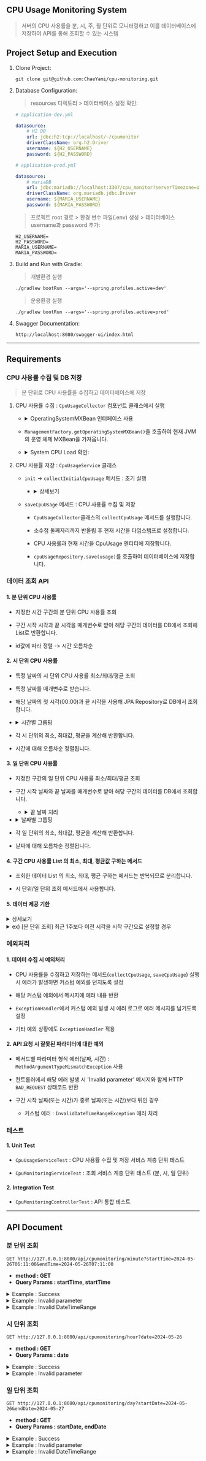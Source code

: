 ## CPU Usage Monitoring System
> 서버의 CPU 사용률을 분, 시, 주, 월 단위로 모니터링하고 이를 데이터베이스에 저장하여 API를 통해 조회할 수 있는 시스템

## Project Setup and Execution

1. Clone Project:
    ```shell
    git clone git@github.com:ChaeYami/cpu-monitoring.git
    ```

2. Database Configuration:

    > resources 디렉토리 > 데이터베이스 설정 확인:
      
    ``` yml
    # application-dev.yml

    datasource:
        # H2 DB
        url: jdbc:h2:tcp://localhost/~/cpumonitor
        driverClassName: org.h2.Driver
        username: ${H2_USERNAME}
        password: ${H2_PASSWORD}
    ```
    ``` yml
    # application-prod.yml
    
    datasource:
        # mariaDB
        url: jdbc:mariadb://localhost:3307/cpu_monitor?serverTimezone=UTC&characterEncoding=UTF-8
        driverClassName: org.mariadb.jdbc.Driver
        username: ${MARIA_USERNAME}
        password: ${MARIA_PASSWORD}

    ```
    > 프로젝트 root 경로 > 환경 변수 파일(.env) 생성 > 데이터베이스 username과 password 추가:
    ```env
    H2_USERNAME=
    H2_PASSWORD=
    MARIA_USERNAME=
    MARIA_PASSWORD=
    ```

3. Build and Run with Gradle:
    > 개발환경 실행 
    ```shell
    ./gradlew bootRun --args='--spring.profiles.active=dev'
    ```
    > 운용환경 실행
    ```shell
    ./gradlew bootRun --args='--spring.profiles.active=prod'
    ```  

4. Swagger Documentation:
    ```url
    http://localhost:8080/swagger-ui/index.html
    ```

-----

    

## Requirements

### CPU 사용률 수집 및 DB 저장
> 분 단위로 CPU 사용률을 수집하고 데이터베이스에 저장

1. CPU 사용률 수집 : `CpuUsageCollector` 컴포넌트 클래스에서 실행
    - <details>
      <summary>OperatingSystemMXBean 인터페이스 사용</summary>
      <div markdown = '1'></div>
        
      > - `OperatingSystemMXBean`을 서비스 클래스에 주입해서 사용하기 위해 Config에 빈으로 등록
      >     
      > - 그러나 Spring이 `peratingSystemMXBean`을 MBean으로 등록하려고 하여 문제 발생
      >     
      > - 이는 Java 내부 클래스이기 때문에 이미 Java 내부에서 MBean으로 정의되어 있음
      >      
      > - 따라서 별도 컴포넌트 클래스(`CpuUsageCollector`)로 분리하여 이를 Spring 빈으로 등록해 사용   
      
      </details>

    - `ManagementFactory.getOperatingSystemMXBean()`을 호출하여 현재 JVM의 운영 체제 MXBean을 가져옵니다.
    - <details>
      <summary>System CPU Load 확인:</summary>
      <div markdown = '1'></div>
      
      - `getSystemCpuLoad` 메서드 사용 -> 0.0에서 1.0 사이의 값을 반환하므로 * 100 -> 퍼센트 단위로 변환
      </details>      
   
2. CPU 사용률 저장 : `CpuUsageService` 클래스
    - `init` -> `collectInitialCpuUsage` 메서드 : 초기 실행
        - <details>
          <summary> 상세보기 </summary>
          <div markdown = '1'></div>
          
          > - `getSystemCpuLoad` 는 최근 CPU 사용률을 반환
          > 
          > - `OperatingSystemMXBean`이 처음 호출될 때 정확한 CPU 사용률을 제공하지 않아 첫 데이터가 '0%'로 저장되는 경우 발생
          > 
          > - 따라서 서비스 최초 실행 후 DB 저장 전 1초 간격으로 사용률을 5회 수집
          > 
          > - 그 후 실행 당시 사용률 저장 -> 이후 `saveCpuUsage`메서드로 스케쥴러에 따라 수집-저장 실행
          </details>

    - `saveCpuUsage` 메서드 : CPU 사용률 수집 및 저장
        - `CpuUsageCollector`클래스의 `collectCpuUsage` 메서드를 실행합니다.
             
        - 소수점 둘째자리까지 반올림 후 현재 시간을 타임스탬프로 설정합니다.
             
        - CPU 사용률과 현재 시간을 CpuUsage 엔티티에 저장합니다.
             
        - `cpuUsageRepository.save(usage)`를 호출하여 데이터베이스에 저장합니다.
             
    
  
### 데이터 조회 API
#### 1. 분 단위 CPU 사용률
   - 지정한 시간 구간의 분 단위 CPU 사용률 조회
     
   - 구간 시작 시각과 끝 시각을 매개변수로 받아 해당 구간의 데이터를 DB에서 조회해 List로 반환합니다.

   - id값에 따라 정렬 -> 시간 오름차순

#### 2. 시 단위 CPU 사용률
   - 특정 날짜의 시 단위 CPU 사용률 최소/최대/평균 조회
   - 특정 날짜를 매개변수로 받습니다.
   - 해당 날짜의 첫 시각(00:00)과 끝 시각을 사용해 JPA Repository로 DB에서 조회합니다.
   -  <details>
      <summary> 시간별 그룹핑</summary>
      <div markdown = '1'></div>
     
      - 타임스탬프의 `getHour`을 사용해 각 데이터의 시간 정보를 추출하고, `stream`의 `collector`로 시간별 그룹핑합니다.
      </details>
   
   - 각 시 단위의 최소, 최대값, 평균을 계산해 반환합니다.
   - 시간에 대해 오름차순 정렬됩니다.

#### 3. 일 단위 CPU 사용률
   - 지정한 구간의 일 단위 CPU 사용률 최소/최대/평균 조회   
   - 구간 시작 날짜와 끝 날짜를 매개변수로 받아 해당 구간의 데이터를 DB에서 조회합니다.
      - <details>
        <summary>끝 날짜 처리</summary>
        <div markdown = '1'></div>

     
        - **끝 날짜의 데이터도 포함해 조회**해야 하므로 입력받은 끝 구간보다 + 하루 - 1나노초 처리 후 조회합니다.
          
        - `endDate.plusDays(1).atStartOfDay().minusNanos(1)` 처리 후 JPA Repository로 DB에서 조회
        </details>
    
   -  <details>
      <summary> 날짜별 그룹핑</summary>
      <div markdown = '1'></div>
      
      - 타임스탬프의 `toLocalDate`를 사용해 조회한 데이터의 날짜 정보를 추출하고, `collector`로 날짜별 그룹핑합니다.
      </details>
   
   - 각 일 단위의 최소, 최대값, 평균을 계산해 반환합니다.
   - 날짜에 대해 오름차순 정렬됩니다.

#### 4. 구간 CPU 사용률 List 의 최소, 최대, 평균값 구하는 메서드 
   - 조회한 데이터 List 의 최소, 최대, 평균 구하는 메서드는 반복되므로 분리합니다.
     
   - 시 단위/일 단위 조회 메서드에서 사용합니다.   

#### 5. 데이터 제공 기한
<details>
<summary> 상세보기 </summary>
<div markdown = '1'></div>

    - 조회하려는 시간,날짜의 구간 또는 날짜가 제공 기한을 초과할 경우, 자동으로 제공 기한까지 조정 및 조회

    - 분 단위 API : 최근 1주 데이터 제공, 일주일 전 날짜의 00시부터
    - 시 단위 API : 최근 3달 데이터 제공
    - 일 단위 API : 최근 1년 데이터 제공
</details>

<details>
<summary>ex) [분 단위 조회] 최근 1주보다 이전 시각을 시작 구간으로 설정할 경우</summary>
<div markdown = '1'></div>
  
- Query Params :
    - startTime : **2023-05-26**T05:00:00,
    - endTime : 2024-05-27T18:00:00
  
- Request
  
  ```url
  http://127.0.0.1:8080/api/cpumonitoring/minute?startTime=2023-05-26T05:00:00&endTime=2024-05-27T18:00:00
  ```
- Response
  
  ```jsonc
    {
        "cpuUsage": [
            {
                "id": 1,
                "usage": "4.67%",
                "timestamp": "2024-05-26T06:11:16"
            },
            {
                "id": 2,
                "usage": "9.41%",
                "timestamp": "2024-05-26T06:12:00"
            },
            // .. 생략 ..
            {
                "id": 58,
                "usage": "13.16%",
                "timestamp": "2024-05-27T16:33:00"
            }
        ],
        "startTime": "2024-05-20T00:00:00", // 자동으로 오늘로부터 일주일 전으로 시작 구간 설정
        "endTime": "2024-05-27T18:00:00"
    }
  ```
</details>
    

### 예외처리 
#### 1. 데이터 수집 시 예외처리
- CPU 사용률을 수집하고 저장하는 메서드(`collectCpuUsage`, `saveCpuUsage`) 실행 시 에러가 발생하면 커스텀 예외를 던지도록 설정
  
- 해당 커스텀 예외에서 메시지에 에러 내용 반환
  
- `ExceptionHandler`에서 커스텀 예외 발생 시 에러 로그로 에러 메시지를 남기도록 설정

- 기타 예외 상황에도 `ExceptionHandler` 적용

#### 2. API 요청 시 잘못된 파라미터에 대한 예외

- 메서드별 파라미터 형식 에러(날짜, 시간) : `MethodArgumentTypeMismatchException` 사용

- 컨트롤러에서 해당 에러 발생 시 'Invalid parameter' 메시지와 함께 HTTP `BAD_REQUEST` 상태코드 반환

- 구간 시작 날짜(또는 시간)가 종료 날짜(또는 시간)보다 뒤인 경우
  
   - 커스텀 에러 : `InvalidDateTimeRangeException` 에러 처리


### 테스트
#### 1. Unit Test
- `CpuUsageServiceTest` : CPU 사용률 수집 및 저장 서비스 계층 단위 테스트
  
- `CpuMonitoringServiceTest` : 조회 서비스 계층 단위 테스트 (분, 시, 일 단위)

#### 2. Integration Test
- `CpuMonitoringControllerTest` : API 통합 테스트

-----

## API Document

### 분 단위 조회

```url
GET http://127.0.0.1:8080/api/cpumonitoring/minute?startTime=2024-05-26T06:11:00&endTime=2024-05-26T07:11:00
```
- **method : GET**
- **Query Params : startTime, startTime**
<details>
<summary>Example : Success</summary>
<div markdown = '1'></div>

- Request
  
  ```url
  http://127.0.0.1:8080/api/cpumonitoring/minute?startTime=2024-05-26T06:11:00&endTime=2024-05-26T07:11:00
  ```
- Response

  > Status Code : 200 OK
  ```json
     {
        "cpuUsage": [
            {
                "id": 1,
                "usage": "4.67%",
                "timestamp": "2024-05-26T06:11:16"
            },
            {
                "id": 2,
                "usage": "9.41%",
                "timestamp": "2024-05-26T06:12:00"
            },
            {
                "id": 3,
                "usage": "3.31%",
                "timestamp": "2024-05-26T06:13:00"
            },
            {
                "id": 4,
                "usage": "8.56%",
                "timestamp": "2024-05-26T06:14:00"
            },
            {
                "id": 5,
                "usage": "8.58%",
                "timestamp": "2024-05-26T06:15:00"
            },
            {
                "id": 6,
                "usage": "5.78%",
                "timestamp": "2024-05-26T06:19:25"
            },
            {
                "id": 7,
                "usage": "21.40%",
                "timestamp": "2024-05-26T06:20:00"
            },
            {
                "id": 8,
                "usage": "14.03%",
                "timestamp": "2024-05-26T06:21:00"
            },
            {
                "id": 9,
                "usage": "9.83%",
                "timestamp": "2024-05-26T06:22:00"
            },
        ],
        "startTime": "2024-05-26T05:00:00",
        "endTime": "2024-05-27T18:00:00"
    }
  ```
</details>

<details>
<summary>Example : Invalid parameter</summary>
<div markdown = '1'></div>

- Request
  
    > startTime : 2024-05-27 -> DateTime 파라미터에 Date 넣어 요청 
  ```url
  http://127.0.0.1:8080/api/cpumonitoring/minute?startTime=2024-05-27&endTime=2024-05-27T23:50:00
  ```
- Response

  > Status Code : 400 Bad Request
  ```
  Invalid parameter: startTime
  ```
</details>

<details>
<summary>Example : Invalid DateTimeRange</summary>
<div markdown = '1'></div>

- Request
  
    > startTime : 2024-05-28T01:30:00   
    > endTime : 2024-05-28T01:00:00   
    > -> 시작 시간이 종료 시간보다 뒤인 경우   
  ```url
  http://127.0.0.1:8080/api/cpumonitoring/minute?startTime=2024-05-28T01:30:00&endTime=2024-05-28T01:00:00
  ```
- Response

  > Status Code : 400 Bad Request
  ```
  startDate(startTime) cannot be after endDate(endTime)
  ```
</details>
    
    
### 시 단위 조회
```url
GET http://127.0.0.1:8080/api/cpumonitoring/hour?date=2024-05-26
```
- **method : GET**
- **Query Params : date**
<details>
<summary>Example : Success</summary>
<div markdown = '1'></div>

- Request
  
  ```url
  http://127.0.0.1:8080/api/cpumonitoring/hour?date=2024-05-26
  ```
- Response

  > Status Code : 200 OK
  ```json
    {
        "cpuUsage": {
            "2024-05-27T02:00": {
                "minUsage": 4.02,
                "maxUsage": 4.02,
                "averageUsage": 4.02
            },
            "2024-05-27T03:00": {
                "minUsage": 4.13,
                "maxUsage": 14.35,
                "averageUsage": 8.06
            },
            "2024-05-27T04:00": {
                "minUsage": 5.06,
                "maxUsage": 77.34,
                "averageUsage": 24.95
            },
            "2024-05-27T05:00": {
                "minUsage": 5.7,
                "maxUsage": 28.67,
                "averageUsage": 17.19
            },
        },
        "date": "2024-05-27"
    }
  ```
</details>

<details>
<summary>Example : Invalid parameter</summary>
<div markdown = '1'></div>

- Request
  
    > date : 2024 -> Date 형식 불일치 
  ```url
  http://127.0.0.1:8080/api/cpumonitoring/hour?date=2024
  ```
- Response

  > Status Code : 400 Bad Request
  ```
  Invalid parameter: date
  ```
</details>
     
### 일 단위 조회
```url
GET http://127.0.0.1:8080/api/cpumonitoring/day?startDate=2024-05-26&endDate=2024-05-27
```
- **method : GET**
- **Query Params : startDate, endDate**
<details>
<summary>Example : Success</summary>
<div markdown = '1'></div>

- Request
  
  ```url
  http://127.0.0.1:8080/api/cpumonitoring/day?startDate=2024-05-26&endDate=2024-05-27
  ```
- Response

  > Status Code : 200 OK
  ```json
    {
        "cpuUsage": {
            "2024-05-26": {
                "minUsage": 2.99,
                "maxUsage": 27.69,
                "averageUsage": 9.35
            },
            "2024-05-27": {
                "minUsage": 4.02,
                "maxUsage": 77.34,
                "averageUsage": 14.92
            }
        },
        "startDate": "2024-05-26",
        "endDate": "2024-05-27"
    }
  ```
</details>

<details>
<summary>Example : Invalid parameter</summary>
<div markdown = '1'></div>

- Request
  
    > startDate : 2022 -> Date 형식 불일치 
  ```url
  http://127.0.0.1:8080/api/cpumonitoring/day?startDate=2022&endDate=2024-05-27
  ```
- Response

  > Status Code : 400 Bad Request
  ```
  Invalid parameter: startDate
  ```
</details>

<details>
<summary>Example : Invalid DateTimeRange</summary>
<div markdown = '1'></div>

- Request
  
    > startDate : 2024-05-28   
    > endDate : 2024-05-27   
    > -> 시작 날짜가 종료 날짜보다 뒤인 경우   
  ```url
  http://127.0.0.1:8080/api/cpumonitoring/day?startDate=2024-05-28&endDate=2024-05-27
  ```
- Response

  > Status Code : 400 Bad Request
  ```
  startDate(startTime) cannot be after endDate(endTime)
  ```
</details>
